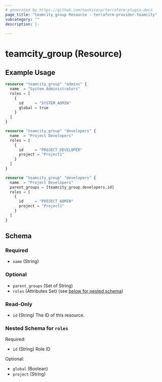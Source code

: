```yaml
---
# generated by https://github.com/hashicorp/terraform-plugin-docs
page_title: "teamcity_group Resource - terraform-provider-teamcity"
subcategory: ""
description: |-
  
---
```


# teamcity_group (Resource)

## Example Usage

```terraform
resource "teamcity_group" "admins" {
  name  = "System Administrators"
  roles = [
    {
      id     = "SYSTEM_ADMIN"
      global = true
    }
  ]
}

resource "teamcity_group" "developers" {
  name  = "Project Developers"
  roles = [
    {
      id     = "PROJECT_DEVELOPER"
      project = "Project1"
    }
  ]
}

resource "teamcity_group" "developers" {
  name  = "Project Developers"
  parent_groups = [teamcity_group.developers.id]
  roles = [
    {
      id     = "PROJECT_ADMIN"
      project = "Project1"
    }
  ]
}
```

## Schema

### Required

- `name` (String)

### Optional

- `parent_groups` (Set of String)
- `roles` (Attributes Set) (see [below for nested schema](#nestedatt--roles))

### Read-Only

- `id` (String) The ID of this resource.

<a id="nestedatt--roles"></a>
### Nested Schema for `roles`

Required:

- `id` (String) Role ID

Optional:

- `global` (Boolean)
- `project` (String)
